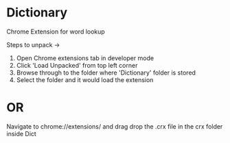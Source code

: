 # Dictionary
Chrome Extension for word lookup

Steps to unpack ->

1. Open Chrome extensions tab in developer mode
2. Click 'Load Unpacked' from top left corner 
3. Browse through to the folder where 'Dictionary' folder is stored
4. Select the folder and it would load the extension 


# OR

Navigate to chrome://extensions/ and drag drop the .crx file in the crx folder inside Dict
